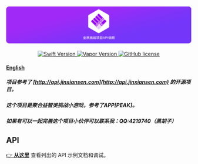 
<p align="center">
    <img src="Source/icon2.png"/>
    <br>
    <br>
    <a href="http://swift.org">
        <img src="https://img.shields.io/badge/Swift-4.1-brightgreen.svg" alt="Swift Version">
    </a>
    <a href="http://vapor.codes">
        <img src="https://img.shields.io/badge/Vapor-3-F6CBCA.svg" alt="Vapor Version">
    </a>
    <a href="LICENSE">
        <img src="https://img.shields.io/badge/license-MIT-blue.svg" alt="GitHub license">
    </a>
</p>


#### [English](README.md)

##### 项目参考了 [http://api.jinxiansen.com](http://api.jinxiansen.com) 的开源项目。

##### 这个项目是聚合益智类挑战小游戏，参考了APP[PEAK]。

##### 如果有可以一起完善这个项目小伙伴可以联系我：QQ:4219740（黑胡子）

## API

[👉 **从这里**](Source/API.md) 查看列出的 API 示例文档和调试。

